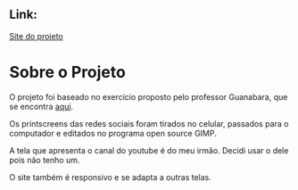 ## Link:

[Site do projeto](https://andersonr-o.github.io/Html-Css/Projeto-Redes-Sociais/index.html)

# Sobre o Projeto

O projeto foi baseado no exercício proposto pelo professor Guanabara, que se encontra [aqui](https://github.com/gustavoguanabara/html-css/tree/master/desafios/modulo-04).

Os printscreens das redes sociais foram tirados no celular, passados para o computador e editados no programa open source GIMP.

A tela que apresenta o canal do youtube é do meu irmão. Decidi usar o dele pois não tenho um.

O site também é responsivo e se adapta a outras telas.

